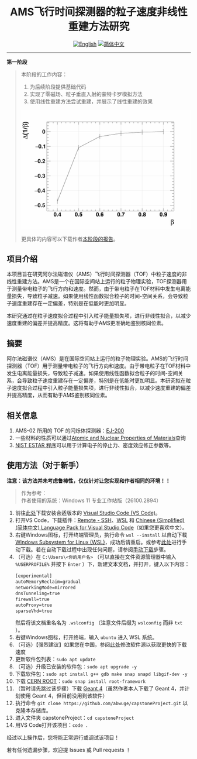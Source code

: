 <div align="center">
  <h1>AMS飞行时间探测器的粒子速度非线性重建方法研究</h1>
  
  [![English](https://badgen.net/badge/Language/English/blue?icon=github)](README_EN.md) [![简体中文](https://badgen.net/badge/语言/简体中文/red?icon=github)](README.md)
</div>

---
**第一阶段**
> 本阶段的工作内容：
> 1. 为后续阶段提供基础代码
> 2. 实现了零磁场、粒子垂直入射的蒙特卡罗模拟方法
> 3. 使用线性重建方法尝试重建，并展示了线性重建的效果
>
> ![](result/deltaBetaReciprocal.png)
>
> 更具体的内容可以下载作者[本阶段的报告](presentation/Stage：零磁场垂直入射线性重建.pptx)。

## 项目介绍

本项目旨在研究阿尔法磁谱仪（AMS）飞行时间探测器（TOF）中粒子速度的非线性重建方法。AMS是一个在国际空间站上运行的粒子物理实验，TOF探测器用于测量带电粒子的飞行方向和速度。然而，由于带电粒子在TOF材料中发生电离能量损失，导致粒子减速。如果使用线性函数拟合粒子的时间-空间关系，会导致粒子速度重建存在一定偏差，特别是在低能时更加明显。

本研究通过在粒子速度拟合过程中引入粒子能量损失项，进行非线性拟合，以减少速度重建的偏差并提高精度。这将有助于AMS更准确地鉴别核同位素。

## 摘要

阿尔法磁谱仪（AMS）是在国际空间站上运行的粒子物理实验。AMS的飞行时间探测器（TOF）用于测量带电粒子的飞行方向和速度。由于带电粒子在TOF材料中发生电离能量损失，导致粒子减速。如果使用线性函数拟合粒子的时间-空间关系，会导致粒子速度重建存在一定偏差，特别是在低能时更加明显。本研究拟在粒子速度拟合过程中引入粒子能量损失项，进行非线性拟合，以减少速度重建的偏差并提高精度，从而有助于AMS鉴别核同位素。

## 相关信息
1. AMS-02 所用的 TOF 的闪烁体探测器：[EJ-200](https://eljentechnology.com/products/plastic-scintillators/ej-200-ej-204-ej-208-ej-212)
2. 一些材料的性质可以通过[Atomic and Nuclear Properties of Materials](https://pdg.lbl.gov/2024/AtomicNuclearProperties)查询
3. [NIST ESTAR 程序](https://physics.nist.gov/PhysRefData/Star/Text/ESTAR.html)可以用于计算电子的停止力、密度效应修正参数等。

## 使用方法（对于新手）
**注意：该方法并未考虑鲁棒性，仅仅针对让您实现和作者相同的环境！！**

> 作为参考：  
> 作者使用的系统：Windows 11 专业工作站版（26100.2894）

1. 前往[此处](https://code.visualstudio.com/Download)下载安装合适版本的 [Visual Studio Code (VS Code)](https://code.visualstudio.com/)。
2. 打开VS Code，下载插件：[Remote - SSH](https://marketplace.visualstudio.com/items?itemName=ms-vscode-remote.remote-ssh)、[WSL](https://marketplace.visualstudio.com/items?itemName=ms-vscode-remote.remote-wsl) 和 [Chinese (Simplified) (简体中文) Language Pack for Visual Studio Code](https://marketplace.visualstudio.com/items?itemName=MS-CEINTL.vscode-language-pack-zh-hans)（如果您更喜欢中文）。
3. 右键Windows图标，打开终端管理员，执行命令 `wsl --install` 以自动下载 [Windows Subsystem for Linux (WSL)](https://learn.microsoft.com/en-us/windows/wsl/)，成功后请重启。或参考[此处](https://learn.microsoft.com/en-us/windows/wsl/install-manual)进行手动下载。若在自动下载过程中出现任何问题，请参阅[手动下载](https://learn.microsoft.com/en-us/windows/wsl/install-manual)步骤。
4. （可选）在 `C:\Users\<你的用户名>` （可以直接在文件资源管理器中输入 `%USERPROFILE%` 并按下 `Enter` ）下，新建文本文档，并打开，键入以下内容：
   ```
   [experimental]
   autoMemoryReclaim=gradual
   networkingMode=mirrored
   dnsTunneling=true
   firewall=true
   autoProxy=true
   sparseVhd=true
   ```
   然后将该文档重名名为 `.wslconfig` （注意文件后缀为 `wslconfig` 而非 `txt` ）。
5. 右键Windows图标，打开终端，输入 `ubuntu` 进入 WSL 系统。
6. （可选）【强烈建议】如果您在中国，参阅[此处](https://mirrors.tuna.tsinghua.edu.cn/help/ubuntu/)修改软件源以获取更快的下载速度
7. 更新软件包列表：`sudo apt update`
8. （可选）升级已安装的软件包：`sudo apt upgrade -y`
9. 下载软件包：`sudo apt install g++ gdb make snap snapd libgif-dev -y`
10. 下载 [CERN ROOT](https://root.cern.ch/)：`sudo snap install root-framework`
11. （暂时请先跳过该步骤）下载 [Geant 4](https://geant4.web.cern.ch/)（虽然作者本人下载了 Geant 4，并计划使用 Geant 4，但目前没用到该软件）
12. 执行命令 `git clone https://github.com/abwuge/capstoneProject.git` 以克隆本存储库。
13. 进入文件夹 capstoneProject：`cd capstoneProject`
14. 用VS Code打开该项目：`code .`

经过以上操作后，您将能正常运行或调试该项目！

若有任何遗漏步骤，欢迎提 Issues 或 Pull requests ！